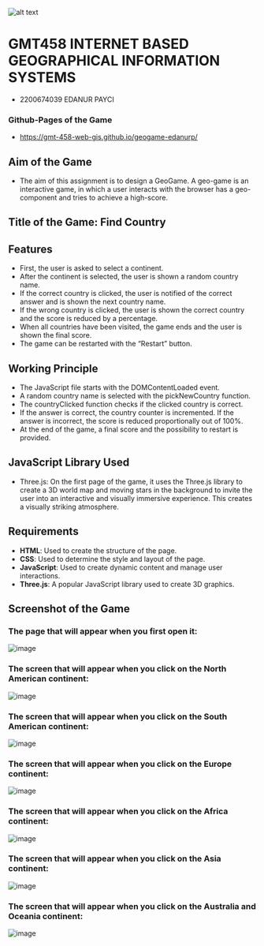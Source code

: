 ![alt text](https://www.freelogovectors.net/wp-content/uploads/2020/07/hacettepe-universitesi-logo-768x178.png)
# GMT458 INTERNET BASED GEOGRAPHICAL INFORMATION SYSTEMS

* 2200674039 EDANUR PAYCI

### Github-Pages of the Game
 * https://gmt-458-web-gis.github.io/geogame-edanurp/

## Aim of the Game

* The aim of this assignment is to design a GeoGame. A geo-game is an interactive game, in 
which a user interacts with the browser has a geo-component and tries to achieve a 
high-score.

## Title of the Game: Find Country

## Features
  - First, the user is asked to select a continent. <br>
  - After the continent is selected, the user is shown a random country name. <br>
  - If the correct country is clicked, the user is notified of the correct answer and is shown the next country name. <br>
  - If the wrong country is clicked, the user is shown the correct country and the score is reduced by a percentage. <br>
  - When all countries have been visited, the game ends and the user is shown the final score. <br>
  - The game can be restarted with the “Restart” button. <br>

## Working Principle
  - The JavaScript file starts with the DOMContentLoaded event. <br>
  - A random country name is selected with the pickNewCountry function. <br>
  - The countryClicked function checks if the clicked country is correct. <br>
  - If the answer is correct, the country counter is incremented. If the answer is incorrect, the score is reduced proportionally out of 100%. <br>
  - At the end of the game, a final score and the possibility to restart is provided. <br>

## JavaScript Library Used
  - Three.js: On the first page of the game, it uses the Three.js library to create a 3D world map and moving stars in the background to invite the user into an interactive and visually immersive experience. This creates a visually striking atmosphere.

## Requirements
 - **HTML**: Used to create the structure of the page.
 - **CSS**: Used to determine the style and layout of the page.
 - **JavaScript**: Used to create dynamic content and manage user interactions.
 - **Three.js**: A popular JavaScript library used to create 3D graphics.
  

## Screenshot of the Game

### The page that will appear when you first open it:
![image](https://github.com/user-attachments/assets/1e59354f-a499-4952-8d8c-fe3fefdc30fc)

### The screen that will appear when you click on the North American continent:
![image](https://github.com/user-attachments/assets/280b4564-2efa-45cb-9488-d3cc4bc3eb88)

### The screen that will appear when you click on the South American continent:
![image](https://github.com/user-attachments/assets/ba6bdb26-52a5-4253-bc64-62b01cd00385)

### The screen that will appear when you click on the Europe continent:
![image](https://github.com/user-attachments/assets/5366321b-fb16-4f6e-a561-f2095217a4ab)

### The screen that will appear when you click on the Africa continent:
![image](https://github.com/user-attachments/assets/1e874d8c-c435-4820-a600-fd8ac1d71ef7)

### The screen that will appear when you click on the Asia continent:
![image](https://github.com/user-attachments/assets/557c5376-0399-4899-bfb4-d6cc5964610d)

### The screen that will appear when you click on the Australia and Oceania continent:
![image](https://github.com/user-attachments/assets/fa261afc-3b00-417a-a7df-01bd5900d687)








